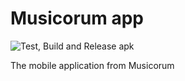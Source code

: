 
# Musicorum app

![Test, Build and Release apk](https://github.com/musicorum-app/mobile-app/workflows/Test,%20Build%20and%20Release%20apk/badge.svg)

The mobile application from Musicorum

